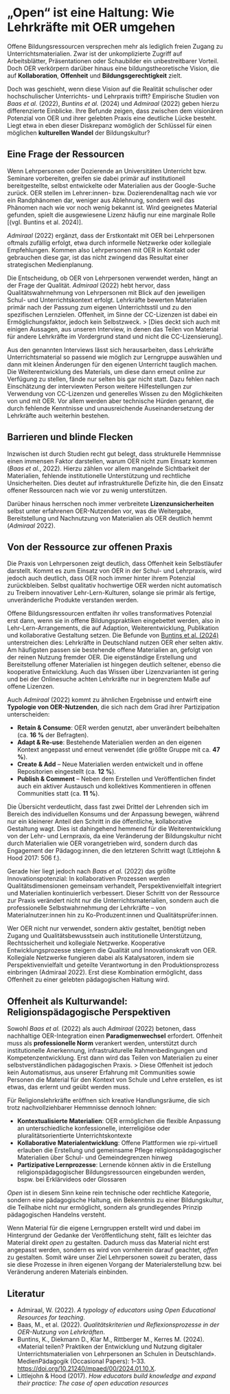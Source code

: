 # „Open“ ist eine Haltung: Wie Lehrkräfte mit OER umgehen


Offene Bildungsressourcen versprechen mehr als lediglich freien Zugang zu Unterrichtsmaterialien. Zwar ist der unkomplizierte Zugriff auf Arbeitsblätter, Präsentationen oder Schaubilder ein unbestreitbarer Vorteil. Doch OER verkörpern darüber hinaus eine bildungstheoretische Vision, die auf **Kollaboration**, **Offenheit** und **Bildungsgerechtigkeit** zielt. 

Doch was geschieht, wenn diese Vision auf die Realität schulischer oder hochschulischer Unterrichts- und Lehrpraxis trifft? Empirische Studien von *Baas et al.* (2022), *Buntins et al.* (2024) und *Admiraal* (2022) geben hierzu differenzierte Einblicke. Ihre Befunde zeigen, dass zwischen dem visionären Potenzial von OER und ihrer gelebten Praxis eine deutliche Lücke besteht. Liegt etwa in eben dieser Diskrepanz womöglich der Schlüssel für einen möglichen **kulturellen Wandel** der Bildungskultur?


## Eine Frage der Ressourcen

Wenn Lehrpersonen oder Dozierende an Universitäten Unterricht bzw. Seminare vorbereiten, greifen sie dabei primär auf institutionell bereitgestellte, selbst entwickelte oder Materialien aus der Google-Suche zurück. OER stellen im Lehrer:innen- bzw. Dozierendenalltag nach wie vor ein Randphänomen dar, weniger aus Ablehnung, sondern weil das Phänomen nach wie vor noch wenig bekannt ist. Wird geeignetes Material gefunden, spielt die ausgewiesene Lizenz häufig nur eine marginale Rolle [(vgl. Buntins et al. 2024)].

*Admiraal* (2022) ergänzt, dass der Erstkontakt mit OER bei Lehrpersonen oftmals zufällig erfolgt, etwa durch informelle Netzwerke oder kollegiale Empfehlungen. Kommen also Lehrpersonen mit OER in Kontakt oder gebrauchen diese gar, ist das nicht zwingend das Resultat einer strategischen Medienplanung.

Die Entscheidung, ob OER von Lehrpersonen verwendet werden, hängt an der Frage der Qualität. *Admiraal* (2022) hebt hervor, dass Qualitätswahrnehmung von Lehrpersonen mit Blick auf den jeweiligen Schul- und Unterrichtskontext erfolgt. Lehrkräfte bewerten Materialien primär nach der Passung zum eigenen Unterrichtsstil und zu den spezifischen Lernzielen. Offenheit, im Sinne der CC-Lizenzen ist dabei ein Ermöglichungsfaktor, jedoch kein Selbstzweck. > [Dies deckt sich auch mit einigen Aussagen, aus unseren Interview, in denen das Teilen von Material für andere Lehrkräfte im Vordergrund stand und nicht die CC-Lizensierung]. 

Aus den genannten Interviews lässt sich herausarbeiten, dass Lehrkräfte Unterrichtsmaterial so passend wie möglich zur Lerngruppe auswählen und dann mit kleinen Änderungen für den eigenen Unterricht tauglich machen. Die Weiterentwicklung des Materials, um diese dann erneut online zur Verfügung zu stellen, fände nur selten bis gar nicht statt. Dazu fehlen nach Einschätzung der interviewten Person weitere Hilfestellungen zur Verwendung von CC-Lizenzen und generelles Wissen zu den Möglichkeiten von und mit OER. Vor allem werden aber technische Hürden genannt, die durch fehlende Kenntnisse und unausreichende Auseinandersetzung der Lehrkräfte auch weiterhin bestehen.


## Barrieren und blinde Flecken

Inzwischen ist durch Studien recht gut belegt, dass strukturelle Hemmnisse einen immensen Faktor darstellen, warum OER nicht zum Einsatz kommen (*Baas et al.*, 2022). Hierzu zählen vor allem mangelnde Sichtbarkeit der Materialien, fehlende institutionelle Unterstützung und rechtliche Unsicherheiten. Dies deutet auf infrastrukturelle Defizite hin, die den Einsatz offener Ressourcen nach wie vor zu wenig unterstützen.

Darüber hinaus herrschen noch immer verbreitete **Lizenzunsicherheiten** selbst unter erfahrenen OER-Nutzenden vor, was die Weitergabe, Bereitstellung und Nachnutzung von Materialien als OER deutlich hemmt (*Admiraal* 2022).


## Von der Ressource zur offenen Praxis

Die Praxis von Lehrpersonen zeigt deutlich, dass Offenheit kein Selbstläufer darstellt. Kommt es zum Einsatz von OER in der Schul- und Lehrpraxis, wird jedoch auch deutlich, dass OER noch immer hinter ihrem Potenzial zurückbleiben. Selbst qualitativ hochwertige OER werden nicht automatisch zu Treibern innovativer Lehr-Lern-Kulturen, solange sie primär als fertige, unveränderliche Produkte verstanden werden.  

Offene Bildungsressourcen entfalten ihr volles transformatives Potenzial erst dann, wenn sie in offene Bildungspraktiken eingebettet werden, also in Lehr-Lern-Arrangements, die auf Adaption, Weiterentwicklung, Publikation und kollaborative Gestaltung setzen. 
Die Befunde von [Buntins et al. (2024)](file:///Users/lauramossle/Downloads/1768_Buntins+et+al_final.pdf) unterstreichen dies: Lehrkräfte in Deutschland nutzen OER eher selten aktiv. Am häufigsten passen sie bestehende offene Materialien an, gefolgt von der reinen Nutzung fremder OER. Die eigenständige Erstellung und Bereitstellung offener Materialien ist hingegen deutlich seltener, ebenso die kooperative Entwicklung. Auch das Wissen über Lizenzvarianten ist gering und bei der Onlinesuche achten Lehrkräfte nur in begrenztem Maße auf offene Lizenzen.  

Auch *Admiraal* (2022) kommt zu ähnlichen Ergebnisse und entwirft eine **Typologie von OER-Nutzenden**, die sich nach dem Grad ihrer Partizipation unterscheiden:  

- **Retain & Consume**: OER werden genutzt, aber unverändert beibehalten (ca. **16 %** der Befragten).  
- **Adapt & Re-use**: Bestehende Materialien werden an den eigenen Kontext angepasst und erneut verwendet (die größte Gruppe mit ca. **47 %**).  
- **Create & Add** – Neue Materialien werden entwickelt und in offene Repositorien eingestellt (ca. **12 %**).  
- **Publish & Comment** – Neben dem Erstellen und Veröffentlichen findet auch ein aktiver Austausch und kollektives Kommentieren in offenen Communities statt (ca. **11 %**).  

Die Übersicht verdeutlicht, dass fast zwei Drittel der Lehrenden sich im Bereich des individuellen Konsums und der Anpassung bewegen, während nur ein kleinerer Anteil den Schritt in die öffentliche, kollaborative Gestaltung wagt. Dies ist dahingehend hemmend für die Weiterentwicklung von der Lehr- und Lernpraxis, da eine Veränderung der Bildungskultur nicht durch Materialien wie OER vorangetrieben wird, sondern durch das Engagement der Pädagog:innen, die den letzteren Schritt wagt (Littlejohn & Hood 2017: 506 f.).  

Gerade hier liegt jedoch nach *Baas et al.* (2022) das größte Innovationspotenzial: In kollaborativen Prozessen werden Qualitätsdimensionen gemeinsam verhandelt, Perspektivenvielfalt integriert und Materialien kontinuierlich verbessert. Dieser Schritt von der Ressource zur Praxis verändert nicht nur die Unterrichtsmaterialien, sondern auch die professionelle Selbstwahrnehmung der Lehrkräfte – von Materialnutzer:innen hin zu Ko-Produzent:innen und Qualitätsprüfer:innen.  

Wer OER nicht nur verwendet, sondern aktiv gestaltet, benötigt neben Zugang und Qualitätsbewusstsein auch institutionelle Unterstützung, Rechtssicherheit und kollegiale Netzwerke. Kooperative Entwicklungsprozesse steigern die Qualität und Innovationskraft von OER. Kollegiale Netzwerke fungieren dabei als Katalysatoren, indem sie Perspektivenvielfalt und geteilte Verantwortung in den Produktionsprozess einbringen (Admiraal 2022). Erst diese Kombination ermöglicht, dass Offenheit zu einer gelebten pädagogischen Haltung wird.  


## Offenheit als Kulturwandel: Religionspädagogische Perspektiven
Sowohl *Baas et al.* (2022) als auch *Admiraal* (2022) betonen, dass nachhaltige OER-Integration einen **Paradigmenwechsel** erfordert. Offenheit muss als **professionelle Norm** verankert werden, unterstützt durch institutionelle Anerkennung, infrastrukturelle Rahmenbedingungen und  Kompetenzentwicklung. Erst dann wird das Teilen von Materialien zu einer selbstverständlichen pädagogischen Praxis. > Diese Offenheit ist jedoch kein Automatismus, aus unserer Erfahrung mit Communities sowie Personen die Material für den Kontext von Schule und Lehre erstellen, es ist etwas, das erlernt und geübt werden muss.

Für Religionslehrkräfte eröffnen sich kreative Handlungsräume, die sich trotz nachvollziehbarer Hemmnisse dennoch lohnen:  

- **Kontextualisierte Materialien**: OER ermöglichen die flexible Anpassung an unterschiedliche konfessionelle, interreligiöse oder pluralitätsorientierte Unterrichtskontexte
- **Kollaborative Materialentwicklung**: Offene Plattformen wie rpi-virtuell erlauben die Erstellung und gemeinsame Pflege religionspädagogischer Materialien über Schul- und Gemeindegrenzen hinweg
- **Partizipative Lernprozesse**: Lernende können aktiv in die Erstellung religionspädagogischer Bildungsressourcen eingebunden werden, bspw. bei Erklärvideos oder Glossaren 
  

*Open* ist in diesem Sinn keine rein technische oder rechtliche Kategorie, sondern eine pädagogische Haltung, ein Bekenntnis zu einer Bildungskultur, die Teilhabe nicht nur ermöglicht, sondern als grundlegendes Prinzip pädagogischen Handelns versteht.

Wenn Material für die eigene Lerngruppen erstellt wird und dabei im Hintergrund der Gedanke der Veröffentlichung steht, fällt es leichter das Material direkt *open* zu gestalten. Dadurch muss das Material nicht erst angepasst werden, sondern es wird von vornherein darauf geachtet, *offen* zu gestalten. Somit wäre unser Ziel Lehrpersonen soweit zu beraten, dass sie diese Prozesse in ihren eigenen Vorgang der  Materialerstellung bzw. bei Veränderung anderen Materials einbinden. 


## Literatur

- Admiraal, W. (2022). *A typology of educators using Open Educational Resources for teaching*.  
- Baas, M., et al. (2022). *Qualitätskriterien und Reflexionsprozesse in der OER-Nutzung von Lehrkräften*.  
- Buntins, K., Diekmann D., Klar M., Rittberger M., Kerres M. (2024). «Material teilen? Praktiken der Entwicklung und Nutzung digitaler Unterrichtsmaterialien von Lehrpersonen an Schulen in Deutschland». MedienPädagogik (Occasional Papers): 1–33.
https://doi.org/10.21240/mpaed/00/2024.01.10.X.
- Littlejohn & Hood (2017). *How educators build knowledge and expand their practice: The case of open education resources* 

